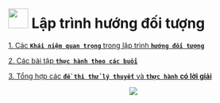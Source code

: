 
# <img src="https://image.flaticon.com/icons/png/128/3664/3664988.png" width="40" height="40"> **Lập trình hướng đối tượng**
                                     

[1. Các **`Khái niệm quan trọng`** trong lập trình **`hướng đối tượng`**](https://github.com/NguyenHuuNhan1912/LTHDT_CT176/tree/master/Ly_Thuyet)

[2. Các bài tập **`thực hành theo các buổi`**](https://github.com/NguyenHuuNhan1912/LTHDT_CT176/tree/master/Source_Code)

[3. Tổng hợp các **`đề thi thử lý thuyết`** và **`thực hành`** **có lời giải**](https://github.com/NguyenHuuNhan1912/LTHDT_CT176/tree/master/De_Thi_Thu)


<p align="center">
   <img src="https://miro.medium.com/max/1400/1*lhOax3cZATGZwEhG0uTYRA.gif">
</p>
